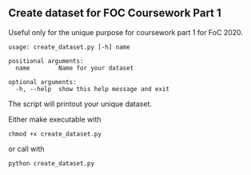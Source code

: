 ## Create dataset for FOC Coursework Part 1

Useful only for the unique purpose for coursework part 1 for FoC 2020.
```
usage: create_dataset.py [-h] name

positional arguments:
  name        Name for your dataset

optional arguments:
  -h, --help  show this help message and exit
```

The script will printout your unique dataset. 

Either make executable with

`chmod +x create_dataset.py`

or call with

 `python create_dataset.py`


